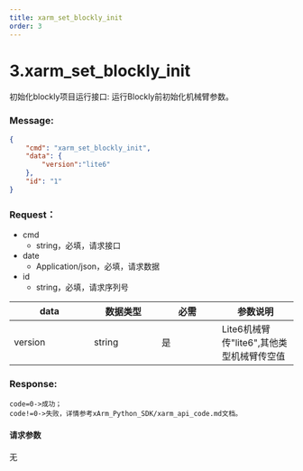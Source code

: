 ```yaml
---
title: xarm_set_blockly_init
order: 3
---
```

# 3.xarm\_set\_blockly\_init
初始化blockly项目运行接口:
运行Blockly前初始化机械臂参数。
### Message:  
```json
{
    "cmd": "xarm_set_blockly_init",
    "data": {
        "version":"lite6"
    },
    "id": "1"
}
```

### Request：  
* cmd
  * string，必填，请求接口
* date
  * Application/json，必填，请求数据
* id
  * string，必填，请求序列号
<table><thead><tr><th width="126">data</th><th width="104">数据类型</th><th width="91">必需</th><th>参数说明</th></tr></thead><tbody><tr><td>version</td><td>string</td><td>是</td><td>Lite6机械臂传"lite6",其他类型机械臂传空值</td></tr></tbody></table>

### Response:  
```
code=0->成功；
code!=0->失败，详情参考xArm_Python_SDK/xarm_api_code.md文档。
```

#### 请求参数
无

